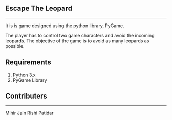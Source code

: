 ## Escape The Leopard
-----------------------------
It is is game designed using the python library, PyGame.

The player has to control two game characters and avoid the incoming leopards.
The objective of the game is to avoid as many leopards as possible.

## Requirements
1. Python 3.x
2. PyGame Library

## Contributers
------------------------------

Mihir Jain 
Rishi Patidar
